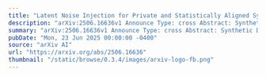 ```yaml
---
title: "Latent Noise Injection for Private and Statistically Aligned Synthetic Data Generation"
description: "arXiv:2506.16636v1 Announce Type: cross Abstract: Synthetic Data Generation has become essential for scalable, privacy-preserving statistical analysis. While standard approaches based on generative models, such as Normalizing Flows, have been widely used, they often suffer from slow convergence in high-dimensional settings, frequently converging more slowly than the canonical $1/sqrt{n}$ rate when approximating the true data distribution. To overcome these limitations, we propose a Latent Noise Injection method using Masked Autoregressive Flows (MAF). Instead of directly sampling from the trained model, our method perturbs each data point in the latent space and maps it back to the data domain. This construction preserves a one to one correspondence between observed and synthetic data, enabling synthetic outputs that closely reflect the underlying distribution, particularly in challenging high-dimensional regimes where traditional sampling struggles. Our procedure satisfies local $(epsilon, delta)$-differential privacy and introduces a single perturbation parameter to control the privacy-utility trade-off. Although estimators based on individual synthetic datasets may converge slowly, we show both theoretically and empirically that aggregating across $K$ studies in a meta analysis framework restores classical efficiency and yields consistent, reliable inference. We demonstrate that with a well-calibrated perturbation parameter, Latent Noise Injection achieves strong statistical alignment with the original data and robustness against membership inference attacks. These results position our method as a compelling alternative to conventional flow-based sampling for synthetic data sharing in decentralized and privacy-sensitive domains, such as biomedical research."
summary: "arXiv:2506.16636v1 Announce Type: cross Abstract: Synthetic Data Generation has become essential for scalable, privacy-preserving statistical analysis. While standard approaches based on generative models, such as Normalizing Flows, have been widely used, they often suffer from slow convergence in high-dimensional settings, frequently converging more slowly than the canonical $1/sqrt{n}$ rate when approximating the true data distribution. To overcome these limitations, we propose a Latent Noise Injection method using Masked Autoregressive Flows (MAF). Instead of directly sampling from the trained model, our method perturbs each data point in the latent space and maps it back to the data domain. This construction preserves a one to one correspondence between observed and synthetic data, enabling synthetic outputs that closely reflect the underlying distribution, particularly in challenging high-dimensional regimes where traditional sampling struggles. Our procedure satisfies local $(epsilon, delta)$-differential privacy and introduces a single perturbation parameter to control the privacy-utility trade-off. Although estimators based on individual synthetic datasets may converge slowly, we show both theoretically and empirically that aggregating across $K$ studies in a meta analysis framework restores classical efficiency and yields consistent, reliable inference. We demonstrate that with a well-calibrated perturbation parameter, Latent Noise Injection achieves strong statistical alignment with the original data and robustness against membership inference attacks. These results position our method as a compelling alternative to conventional flow-based sampling for synthetic data sharing in decentralized and privacy-sensitive domains, such as biomedical research."
pubDate: "Mon, 23 Jun 2025 00:00:00 -0400"
source: "arXiv AI"
url: "https://arxiv.org/abs/2506.16636"
thumbnail: "/static/browse/0.3.4/images/arxiv-logo-fb.png"
---
```


